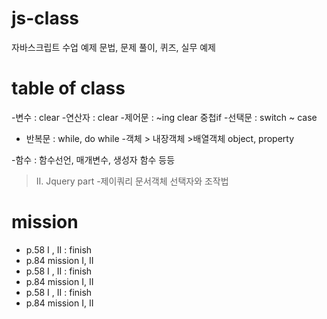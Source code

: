 # js-class
자바스크립트 수업 예제 문법, 문제 풀이, 퀴즈, 실무 예제

# table of class
-변수 : clear
-연산자 : clear
-제어문 : ~ing clear
중첩if
-선택문 : switch ~ case 
- 반복문 : while, do while
-객체 > 내장객체 >배열객체 
object, property

-함수 : 함수선언, 매개변수, 생성자 함수 등등

> II.  Jquery part
-제이쿼리 문서객체 선택자와 조작법

# mission
- p.58 I , II : finish
- p.84 mission I, II 
- p.58 I , II : finish
- p.84 mission I, II 
- p.58 I , II : finish
- p.84 mission I, II 

